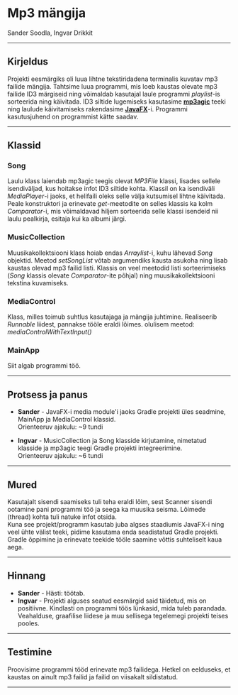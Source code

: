 # Mp3 mängija
Sander Soodla, Ingvar Drikkit
***
## Kirjeldus
Projekti eesmärgiks oli luua lihtne tekstiridadena terminalis kuvatav mp3 failide mängija. Tahtsime luua programmi, mis
loeb kaustas olevate mp3 failide ID3 märgiseid ning võimaldab kasutajal laule programmi *playlist*-is sorteerida ning käivitada.
ID3 siltide lugemiseks kasutasime [**mp3agic**](https://github.com/mpatric/mp3agic) teeki ning laulude käivitamiseks rakendasime [**JavaFX**](https://openjfx.io)-i. Programmi kasutusjuhend 
on programmist kätte saadav.
***
## Klassid
### Song
Laulu klass laiendab mp3agic teegis olevat *MP3File* klassi, lisades sellele isendiväljad, kus hoitakse infot ID3 siltide 
kohta. Klassil on ka isendiväli *MediaPlayer*-i jaoks, et helifaili oleks selle välja kutsumisel lihtne käivitada. Peale 
konstruktori ja erinevate *get*-meetodite on selles klassis ka kolm *Comparator*-i, mis võimaldavad hiljem sorteerida 
selle klassi isendeid nii laulu pealkirja, esitaja kui ka albumi järgi.
### MusicCollection
Muusikakollektsiooni klass hoiab endas *Arraylist*-i, kuhu lähevad *Song* objektid. Meetod *setSongList* võtab argumendiks
kausta asukoha ning lisab kaustas olevad mp3 failid listi. Klassis on veel meetodid listi sorteerimiseks (*Song* klassis olevate *Comparator*-ite põhjal) ning muusikakollektsiooni tekstina kuvamiseks.
### MediaControl
Klass, milles toimub suhtlus kasutajaga ja mängija juhtimine.
Realiseerib *Runnable* liidest, pannakse tööle eraldi lõimes.
olulisem meetod:
*mediaControlWithTextInput()*
### MainApp
Siit algab programmi töö.
***
## Protsess ja panus
- **Sander** - JavaFX-i media module'i jaoks Gradle projekti üles seadmine, MainApp ja MediaControl klassid.\
Orienteeruv ajakulu: ~9 tundi 

- **Ingvar** - MusicCollection ja Song klasside kirjutamine, nimetatud klasside ja mp3agic teegi Gradle projekti integreerimine.\
  Orienteeruv ajakulu: ~6 tundi
***
## Mured
Kasutajalt sisendi saamiseks tuli teha eraldi lõim, 
sest Scanner sisendi ootamine pani programmi töö ja seega ka muusika seisma.
Lõimede (thread) kohta tuli natuke infot otsida.\
Kuna see projekt/programm kasutab juba algses staadiumis JavaFX-i ning veel ühte välist teeki, pidime kasutama enda 
seadistatud Gradle projekti. Gradle õppimine ja erinevate teekide tööle saamine võttis suhteliselt kaua aega.
***
## Hinnang
- **Sander** - Hästi: töötab.
- **Ingvar** - Projekti alguses seatud eesmärgid said täidetud, mis on positiivne. Kindlasti on programmi töös lünkasid, 
  mida tuleb parandada. Veahalduse, graafilise liidese ja muu sellisega tegelemegi projekti teises pooles.
***
## Testimine
Proovisime programmi tööd erinevate mp3 failidega. Hetkel on eelduseks, et kaustas on ainult mp3 failid ja failid on viisakalt 
sildistatud.
***
